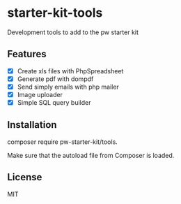 # starter-kit-tools

Development tools to add to the pw starter kit

## Features
- [x] Create xls files with PhpSpreadsheet
- [x] Generate pdf with dompdf
- [x] Send simply emails with php mailer
- [x] Image uploader 
- [x] Simple SQL query builder

## Installation
composer require pw-starter-kit/tools.

Make sure that the autoload file from Composer is loaded.

## License
MIT

